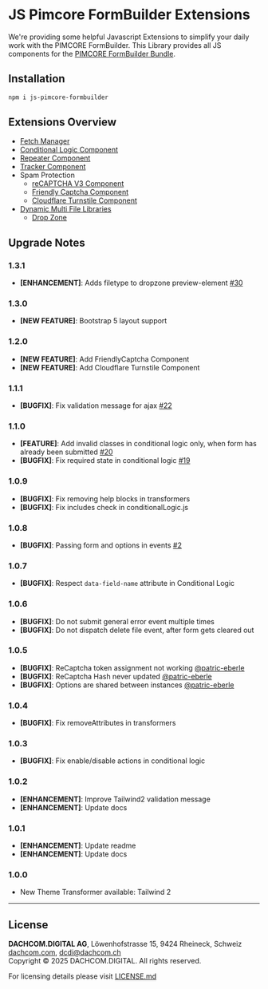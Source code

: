 # JS Pimcore FormBuilder Extensions

We're providing some helpful Javascript Extensions to simplify your daily work with the PIMCORE FormBuilder.
This Library provides all JS components for the [PIMCORE FormBuilder Bundle](https://github.com/dachcom-digital/pimcore-formbuilder).

## Installation
```bash
npm i js-pimcore-formbuilder
```

## Extensions Overview
- [Fetch Manager](./docs/01_fetch_manager.md)
- [Conditional Logic Component](./docs/02_conditionalLogic.md)
- [Repeater Component](./docs/03_repeater.md)
- [Tracker Component](./docs/04_tracker.md)
- Spam Protection
    - [reCAPTCHA V3 Component](./docs/05_1_recaptchaV3.md)
    - [Friendly Captcha Component](./docs/05_2_friendlyCaptcha.md)
    - [Cloudflare Turnstile Component](./docs/05_3_cloudflareTurnstile.md)
- [Dynamic Multi File Libraries](./docs/06_dynamic_multi_file.md)
    - [Drop Zone](./docs/10_dmf_drop_zone.md)

## Upgrade Notes

### 1.3.1
- **[ENHANCEMENT]**: Adds filetype to dropzone preview-element [#30](https://github.com/dachcom-digital/js-pimcore-formbuilder/pull/30)

### 1.3.0
- **[NEW FEATURE]**: Bootstrap 5 layout support

### 1.2.0
- **[NEW FEATURE]**: Add FriendlyCaptcha Component
- **[NEW FEATURE]**: Add Cloudflare Turnstile Component

### 1.1.1
- **[BUGFIX]**: Fix validation message for ajax [#22](https://github.com/dachcom-digital/js-pimcore-formbuilder/issues/22)

### 1.1.0
- **[FEATURE]**: Add invalid classes in conditional logic only, when form has already been submitted [#20](https://github.com/dachcom-digital/js-pimcore-formbuilder/issues/20)
- **[BUGFIX]**: Fix required state in conditional logic [#19](https://github.com/dachcom-digital/js-pimcore-formbuilder/issues/19)

### 1.0.9
- **[BUGFIX]**: Fix removing help blocks in transformers
- **[BUGFIX]**: Fix includes check in conditionalLogic.js

### 1.0.8
- **[BUGFIX]**: Passing form and options in events [#2](https://github.com/dachcom-digital/js-pimcore-formbuilder/issues/2)

### 1.0.7
- **[BUGFIX]**: Respect `data-field-name` attribute in Conditional Logic

### 1.0.6
- **[BUGFIX]**: Do not submit general error event multiple times
- **[BUGFIX]**: Do not dispatch delete file event, after form gets cleared out

### 1.0.5
- **[BUGFIX]**: ReCaptcha token assignment not working [@patric-eberle](https://github.com/dachcom-digital/js-pimcore-formbuilder/issues/5)
- **[BUGFIX]**: ReCaptcha Hash never updated  [@patric-eberle](https://github.com/dachcom-digital/js-pimcore-formbuilder/issues/9)
- **[BUGFIX]**: Options are shared between instances [@patric-eberle](https://github.com/dachcom-digital/js-pimcore-formbuilder/issues/8)

### 1.0.4
- **[BUGFIX]**: Fix removeAttributes in transformers

### 1.0.3
- **[BUGFIX]**: Fix enable/disable actions in conditional logic

### 1.0.2
- **[ENHANCEMENT]**: Improve Tailwind2 validation message
- **[ENHANCEMENT]**: Update docs

### 1.0.1
- **[ENHANCEMENT]**: Update readme
- **[ENHANCEMENT]**: Update docs

### 1.0.0
- New Theme Transformer available: Tailwind 2

***

## License
**DACHCOM.DIGITAL AG**, Löwenhofstrasse 15, 9424 Rheineck, Schweiz  
[dachcom.com](https://www.dachcom.com), dcdi@dachcom.ch  
Copyright © 2025 DACHCOM.DIGITAL. All rights reserved.  

For licensing details please visit [LICENSE.md](LICENSE.md)  
